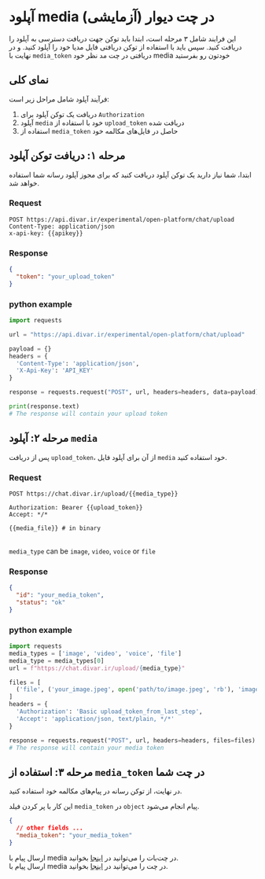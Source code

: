 # آپلود media در چت دیوار (آزمایشی)

این فرایند شامل ۳ مرحله است، ابتدا باید توکن جهت دریافت دسترسی به آپلود را دریافت کنید.
سپس باید با استفاده از توکن دریافتی فایل مدیا خود را آپلود کنید.
و در نهایت با `media_token` دریافتی در چت مد نظر خود media خودتون رو بفرستید
## نمای کلی

فرآیند آپلود شامل مراحل زیر است:

1. دریافت یک توکن آپلود برای `Authorization`
2. آپلود `media` خود با استفاده از `upload_token` دریافت شده
3. استفاده از `media_token` حاصل در فایل‌های مکالمه خود

## مرحله ۱: دریافت توکن آپلود

ابتدا، شما نیاز دارید یک توکن آپلود دریافت کنید که برای مجوز آپلود رسانه شما استفاده خواهد شد.

### Request
    
```http request
POST https://api.divar.ir/experimental/open-platform/chat/upload
Content-Type: application/json
x-api-key: {{apikey}}
```

### Response

```json
{
  "token": "your_upload_token"
}
```

### python example
```python
import requests

url = "https://api.divar.ir/experimental/open-platform/chat/upload"

payload = {}
headers = {
  'Content-Type': 'application/json',
  'X-Api-Key': 'API_KEY'
}

response = requests.request("POST", url, headers=headers, data=payload)

print(response.text)
# The response will contain your upload token
```

## مرحله ۲: آپلود `media`
پس از دریافت `upload_token`، از آن برای آپلود فایل `media` خود استفاده کنید.


### Request

```http request
POST https://chat.divar.ir/upload/{{media_type}}
```
```header
Authorization: Bearer {{upload_token}}
Accept: */*
```
```body
{{media_file}} # in binary
```
<br>`media_type` can be `image`, `video`, `voice` or `file`

### Response

```json
{
  "id": "your_media_token",
  "status": "ok"
}
```

### python example
```python
import requests
media_types = ['image', 'video', 'voice', 'file']
media_type = media_types[0]
url = f"https://chat.divar.ir/upload/{media_type}"

files = [
  ('file', ('your_image.jpeg', open('path/to/image.jpeg', 'rb'), 'image/jpeg'))
]
headers = {
  'Authorization': 'Basic upload_token_from_last_step',
  'Accept': 'application/json, text/plain, */*'
}

response = requests.request("POST", url, headers=headers, files=files)
# The response will contain your media token
```

## مرحله ۳: استفاده از `media_token` در چت شما

در نهایت، از توکن رسانه در پیام‌های مکالمه خود استفاده کنید.

این کار با پر کردن فیلد `media_token` در `object` پیام انجام می‌شود.




```json
{
  // other fields ...
  "media_token": "your_media_token"
}
```

ارسال پیام با media در چت‌بات را می‌توانید در [اینجا][راهنما » چت‌بات] بخوانید.
<br>
ارسال پیام با media در چت را می‌توانید در [اینجا][چت»ارسال پیام] بخوانید.

[راهنما » چت‌بات]: /chat/chatbot_conversations.md
[چت»ارسال پیام]: /chat/users_conversations.md
